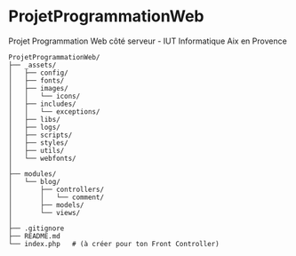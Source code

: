 # ProjetProgrammationWeb
Projet Programmation Web côté serveur - IUT Informatique Aix en Provence

```
ProjetProgrammationWeb/
├── _assets/
│   ├── config/
│   ├── fonts/
│   ├── images/
│   │   └── icons/
│   ├── includes/
│   │   └── exceptions/
│   ├── libs/
│   ├── logs/
│   ├── scripts/
│   ├── styles/
│   ├── utils/
│   └── webfonts/
│
├── modules/
│   └── blog/
│       ├── controllers/
│       │   └── comment/
│       ├── models/
│       └── views/
│
├── .gitignore
├── README.md
└── index.php   # (à créer pour ton Front Controller)
```
